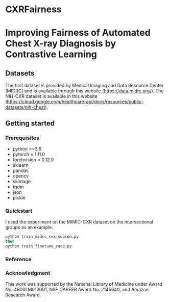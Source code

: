 # CXRFairness

# Improving Fairness of Automated Chest X-ray Diagnosis by Contrastive Learning

## Datasets

The first dataset is provided by Medical Imaging and Data Resource Center (MIDRC) and is available through this website (https://data.midrc.org/). The NIH-CXR dataset is available in this website (https://cloud.google.com/healthcare-api/docs/resources/public-datasets/nih-chest),

## Getting started

### Prerequisites

* python >=3.6
* pytorch = 1.11.0
* torchvision = 0.12.0
* sklearn
* pandas
* opencv
* skimage
* tqdm
* json
* pickle

### Quickstart

I used the experiment on the MIMIC-CXR dataset on the intersectional groups as an example.

```sh
python train_midrc_sex_supcon.py
then
python train_finetune_race.py
```

### Reference



### Acknowledgment

This work was supported by the National Library of Medicine under Award No. 4R00LM013001, NSF CAREER Award No. 2145640, and Amazon Research Award.
